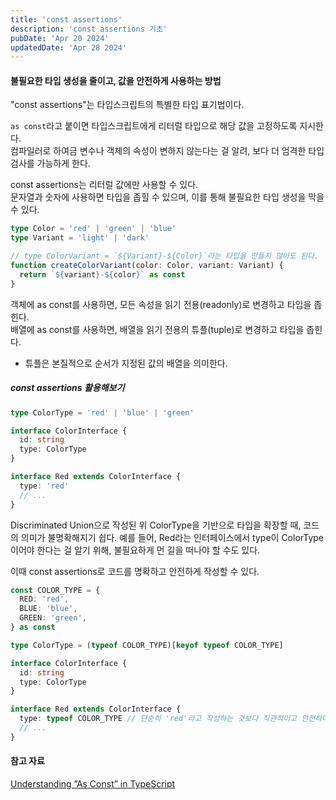 ```yaml
---
title: 'const assertions'
description: 'const assertions 기초'
pubDate: 'Apr 20 2024'
updatedDate: 'Apr 28 2024'
---
```


#### 불필요한 타입 생성을 줄이고, 값을 안전하게 사용하는 방법

"const assertions"는 타입스크립트의 특별한 타입 표기법이다.

`as const`라고 붙이면 타입스크립트에게 리터럴 타입으로 해당 값을 고정하도록 지시한다.<br>
컴파일러로 하여금 변수나 객체의 속성이 변하지 않는다는 걸 알려, 보다 더 엄격한 타입 검사를 가능하게 한다.

const assertions는 리터럴 값에만 사용할 수 있다.<br>
문자열과 숫자에 사용하면 타입을 좁힐 수 있으며, 이를 통해 불필요한 타입 생성을 막을 수 있다.

```ts
type Color = 'red' | 'green' | 'blue'
type Variant = 'light' | 'dark'

// type ColorVariant = `${Variant}-${Color}`라는 타입을 만들지 않아도 된다.
function createColorVariant(color: Color, variant: Variant) {
  return `${variant}-${color}` as const
}
```

객체에 as const를 사용하면, 모든 속성을 읽기 전용(readonly)로 변경하고 타입을 좁힌다. <br>
배열에 as const를 사용하면, 배열을 읽기 전용의 튜플(tuple)로 변경하고 타입을 좁힌다.

- 튜플은 본질적으로 순서가 지정된 값의 배열을 의미한다.

##### const assertions 활용해보기

```ts
type ColorType = 'red' | 'blue' | 'green'

interface ColorInterface {
  id: string
  type: ColorType
}

interface Red extends ColorInterface {
  type: 'red'
  // ...
}
```

Discriminated Union으로 작성된 위 ColorType을 기반으로 타입을 확장할 때, 코드의 의미가 불명확해지기 쉽다. 예를 들어, Red라는 인터페이스에서 type이 ColorType이어야 한다는 걸 알기 위해, 불필요하게 먼 길을 떠나야 할 수도 있다.

이때 const assertions로 코드를 명확하고 안전하게 작성할 수 있다.

```ts
const COLOR_TYPE = {
  RED: 'red',
  BLUE: 'blue',
  GREEN: 'green',
} as const

type ColorType = (typeof COLOR_TYPE)[keyof typeof COLOR_TYPE]

interface ColorInterface {
  id: string
  type: ColorType
}

interface Red extends ColorInterface {
  type: typeof COLOR_TYPE // 단순히 'red'라고 작성하는 것보다 직관적이고 안전하다.
  // ...
}
```

#### 참고 자료

<a href="https://www.omarileon.me/blog/typescript-as-const" target="_blank">Understanding ”As Const” in TypeScript</a>
